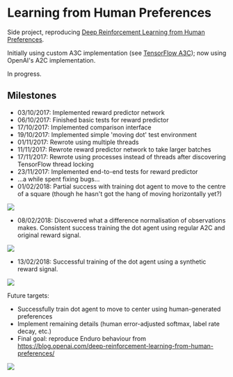 # Learning from Human Preferences

Side project, reproducing [Deep Reinforcement Learning from Human Preferences](https://arxiv.org/abs/1706.03741).

Initially using custom A3C implementation (see [TensorFlow A3C](https://github.com/mrahtz/tensorflow-a3c)); now using OpenAI's A2C implementation.

In progress.

## Milestones

* 03/10/2017: Implemented reward predictor network
* 06/10/2017: Finished basic tests for reward predictor
* 17/10/2017: Implemented comparison interface
* 19/10/2017: Implemented simple 'moving dot' test environment
* 01/11/2017: Rewrote using multiple threads
* 11/11/2017: Rewrote reward predictor network to take larger batches
* 17/11/2017: Rewrote using processes instead of threads after discovering TensorFlow thread locking
* 23/11/2017: Implemented end-to-end tests for reward predictor
* ...a while spent fixing bugs...
* 01/02/2018: Partial success with training dot agent to move to the centre of a square (though he hasn't got the hang of moving horizontally yet?)

![](images/dot.gif)

* 08/02/2018: Discovered what a difference normalisation of observations makes.
  Consistent success training the dot agent using regular A2C and original reward signal.

![](images/inverted_success.gif)

* 13/02/2018: Successful training of the dot agent using a synthetic reward signal.

![](images/inverted_trained.gif)

Future targets:
* Successfully train dot agent to move to center using human-generated
  preferences
* Implement remaining details (human error-adjusted softmax, label rate decay, etc.)
* Final goal: reproduce Enduro behaviour from <https://blog.openai.com/deep-reinforcement-learning-from-human-preferences/>

![](https://blog.openai.com/content/images/2017/06/enduro.gif)

